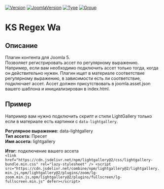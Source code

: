 [![Version](https://flat.badgen.net/github/release/mediafoks/plg_content_ksregexwa/stable?color=blue)]() [![JoomlaVersion](https://flat.badgen.net/badge/Joomla/5.0/orange)]() [![Type](https://flat.badgen.net/badge/type/plugin/yellow)]() [![Group](https://flat.badgen.net/badge/group/content/gray)]()

# KS Regex Wa

## Описание

Плагин контента для Joomla 5.\
Позволяет регистрировать ассет по регулярному выражению.\
Например, если вам необходимо подключить ассет только тогда, когда он действительно нужен. Плагин ищет в материале соответствие регулярному выражению, в зависимости есть ли соответствие, подключает ассет. Ассет должен присутствовать в joomla.asset.json вашего шаблона и инициализирован в index.html.

## Пример

Например вам нужно подключить скрипт и стили LightGallery только если в материале есть картинки с `data-lightgallery`.

**Регулярное выражение:** data-lightgallery\
**Тип ассета:** Пресет\
**Имя ассета:** lightgallery

**Итог:** подключение вашего ассета\
`<link href="https://cdn.jsdelivr.net/npm/lightgallery@2/css/lightgallery-bundle.min.css" rel="lazy-stylesheet" /> <script src="https://cdn.jsdelivr.net/combine/npm/lightgallery@2/lightgallery.min.js,npm/lightgallery@2/plugins/zoom/lg-zoom.min.js,npm/lightgallery@2/plugins/fullscreen/lg-fullscreen.min.js" defer></script>`
